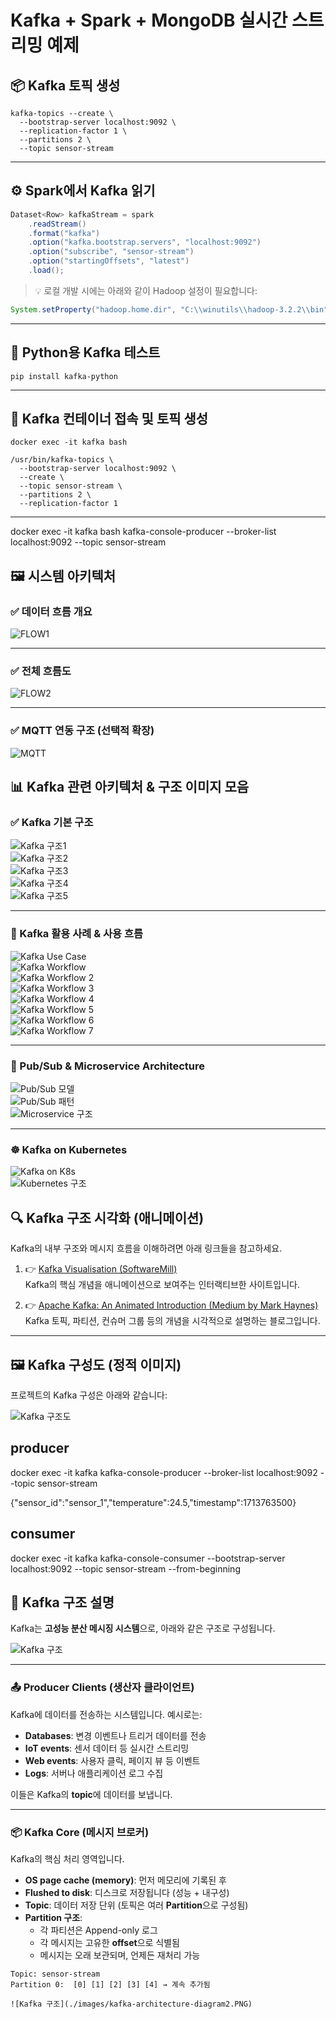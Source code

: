 # Kafka + Spark + MongoDB 실시간 스트리밍 예제

## 📦 Kafka 토픽 생성

```
kafka-topics --create \
  --bootstrap-server localhost:9092 \
  --replication-factor 1 \
  --partitions 2 \
  --topic sensor-stream
```

---

## ⚙️ Spark에서 Kafka 읽기

```java
Dataset<Row> kafkaStream = spark
    .readStream()
    .format("kafka")
    .option("kafka.bootstrap.servers", "localhost:9092")
    .option("subscribe", "sensor-stream")
    .option("startingOffsets", "latest")
    .load();
```

> 💡 로컬 개발 시에는 아래와 같이 Hadoop 설정이 필요합니다:

```java
System.setProperty("hadoop.home.dir", "C:\\winutils\\hadoop-3.2.2\\bin");
```

---

## 🐍 Python용 Kafka 테스트

```
pip install kafka-python
```

---

## 🧪 Kafka 컨테이너 접속 및 토픽 생성

```
docker exec -it kafka bash

/usr/bin/kafka-topics \
  --bootstrap-server localhost:9092 \
  --create \
  --topic sensor-stream \
  --partitions 2 \
  --replication-factor 1
```

---

docker exec -it kafka bash
kafka-console-producer --broker-list localhost:9092 --topic sensor-stream


## 🖼 시스템 아키텍처

### ✅ 데이터 흐름 개요

![FLOW1](./FLOW1.png)

---

### ✅ 전체 흐름도

![FLOW2](./FLOW2.png)

---

### ✅ MQTT 연동 구조 (선택적 확장)

![MQTT](./MQTT.jpg)

## 📊 Kafka 관련 아키텍처 & 구조 이미지 모음

### ✅ Kafka 기본 구조

![Kafka 구조1](./images/kafka_1.PNG)  
![Kafka 구조2](./images/kafka_2.PNG)  
![Kafka 구조3](./images/kafka_3.PNG)  
![Kafka 구조4](./images/kafka_4.PNG)  
![Kafka 구조5](./images/kafka_5.PNG)  

---

### 📌 Kafka 활용 사례 & 사용 흐름

![Kafka Use Case](./images/kafka_use_case.jpg)  
![Kafka Workflow](./images/kafka_workflow.gif)  
![Kafka Workflow 2](./images/kafka_workflow2.gif)  
![Kafka Workflow 3](./images/kafka_workflow3.gif)  
![Kafka Workflow 4](./images/kafka_workflow4.gif)  
![Kafka Workflow 5](./images/kafka_workflow5.gif)  
![Kafka Workflow 6](./images/kafka_workflow6.gif)  
![Kafka Workflow 7](./images/kafka_workflow7.gif)  

---

### 🔁 Pub/Sub & Microservice Architecture

![Pub/Sub 모델](./images/kafka_workflow6.gif)  
![Pub/Sub 패턴](./images/kafka_workflow7.gif)  
![Microservice 구조](./images/micro_service_architecture.gif)

---

### ☸️ Kafka on Kubernetes

![Kafka on K8s](./images/k8s_cluster.gif)  
![Kubernetes 구조](./images/kubernetes.jpg)


## 🔍 Kafka 구조 시각화 (애니메이션)

Kafka의 내부 구조와 메시지 흐름을 이해하려면 아래 링크들을 참고하세요.

1. 👉 [Kafka Visualisation (SoftwareMill)](https://softwaremill.com/kafka-visualisation/)  
   Kafka의 핵심 개념을 애니메이션으로 보여주는 인터랙티브한 사이트입니다.

2. 👉 [Apache Kafka: An Animated Introduction (Medium by Mark Haynes)](https://medium.com/@mark-haynes/apache-kafka-an-animated-introduction-a553ca57a8a1)  
   Kafka 토픽, 파티션, 컨슈머 그룹 등의 개념을 시각적으로 설명하는 블로그입니다.

---

## 🖼️ Kafka 구성도 (정적 이미지)

프로젝트의 Kafka 구성은 아래와 같습니다:

![Kafka 구조도](./images/kafka_1.PNG)

## producer 
docker exec -it kafka kafka-console-producer --broker-list localhost:9092 --topic sensor-stream

{"sensor_id":"sensor_1","temperature":24.5,"timestamp":1713763500}

## consumer
docker exec -it kafka kafka-console-consumer --bootstrap-server localhost:9092 --topic sensor-stream --from-beginning

## 🔄 Kafka 구조 설명

Kafka는 **고성능 분산 메시징 시스템**으로, 아래와 같은 구조로 구성됩니다.

![Kafka 구조](./images/kafka-architecture-diagram.PNG)

---

### 📤 Producer Clients (생산자 클라이언트)

Kafka에 데이터를 전송하는 시스템입니다. 예시로는:

- **Databases**: 변경 이벤트나 트리거 데이터를 전송
- **IoT events**: 센서 데이터 등 실시간 스트리밍
- **Web events**: 사용자 클릭, 페이지 뷰 등 이벤트
- **Logs**: 서버나 애플리케이션 로그 수집

이들은 Kafka의 **topic**에 데이터를 보냅니다.

---

### 📦 Kafka Core (메시지 브로커)

Kafka의 핵심 처리 영역입니다.

- **OS page cache (memory)**: 먼저 메모리에 기록된 후
- **Flushed to disk**: 디스크로 저장됩니다 (성능 + 내구성)
- **Topic**: 데이터 저장 단위 (토픽은 여러 **Partition**으로 구성됨)
- **Partition 구조**:
  - 각 파티션은 Append-only 로그
  - 각 메시지는 고유한 **offset**으로 식별됨
  - 메시지는 오래 보관되며, 언제든 재처리 가능

```text
Topic: sensor-stream
Partition 0:  [0] [1] [2] [3] [4] → 계속 추가됨

![Kafka 구조](./images/kafka-architecture-diagram2.PNG)
